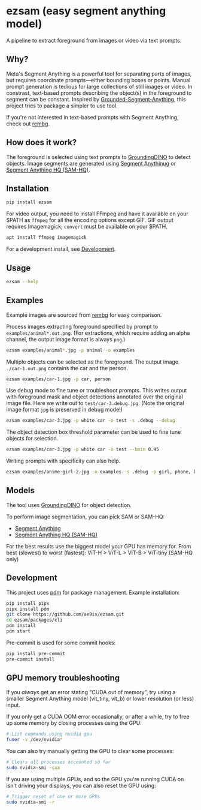 # ezsam (easy segment anything model)

A pipeline to extract foreground from images or video via text prompts.

## Why?

Meta's Segment Anything is a powerful tool for separating parts of images,
but requires coordinate prompts&mdash;either bounding boxes or points.
Manual prompt generation is tedious for large collections of still images or video.
In constrast, text-based prompts describing the object(s) in the foreground to segment can be constant.
Inspired by [Grounded-Segment-Anything](https://github.com/IDEA-Research/Grounded-Segment-Anything),
this project tries to package a simpler to use tool.

If you're not interested in text-based prompts with Segment Anything, 
check out [rembg](https://github.com/danielgatis/rembg).

## How does it work?

The foreground is selected using text prompts to [GroundingDINO](https://github.com/IDEA-Research/GroundingDINO) to detect objects.
Image segments are generated using [Segment Anythinug](https://github.com/facebookresearch/segment-anything) 
or [Segment Anything HQ (SAM-HQ)](https://github.com/SysCV/SAM-HQ).

## Installation 

```bash
pip install ezsam
```

For video output, you need to install FFmpeg and have it available on your $PATH as `ffmpeg` for 
all the encoding options except GIF. GIF output requires Imagemagick; `convert` must be available on your $PATH.

```bash
apt install ffmpeg imagemagick
```

For a development install, see [Development](#development).

## Usage

```bash
ezsam --help
```

## Examples

Example images are sourced from [rembg](https://github.com/danielgatis/rembg/tree/main/examples) for easy comparison.

Process images extracting foreground specified by prompt to `examples/animal*.out.png`.
(For extractions, which require adding an alpha channel, the output image format is always `png`.)

```bash
ezsam examples/animal*.jpg -p animal -o examples
```

Multiple objects can be selected as the foreground. The output image `./car-1.out.png` contains the car and the person.

```bash
ezsam examples/car-1.jpg -p car, person
```

Use debug mode to fine tune or troubleshoot prompts. This writes output with foreground mask and object detections
annotated over the original image file. Here we write out to `test/car-3.debug.jpg`.
(Note the original image format `jpg` is preserved in debug mode!)

```bash
ezsam examples/car-3.jpg -p white car -o test -s .debug --debug
```

The object detection box threshold parameter can be used to fine tune objects for selection.

```bash
ezsam examples/car-3.jpg -p white car -o test --bmin 0.45
```

Writing prompts with specificity can also help.

```bash
ezsam examples/anime-girl-2.jpg -o examples -s .debug -p girl, phone, bag, railway crossing sign post --debug
```

## Models

The tool uses [GroundingDINO](https://github.com/IDEA-Research/GroundingDINO) for object detection.

To perform image segmentation, you can pick SAM or SAM-HQ:
* [Segment Anything](https://github.com/facebookresearch/segment-anything) 
* [Segment Anything HQ (SAM-HQ)](https://github.com/SysCV/SAM-HQ)

For the best results use the biggest model your GPU has memory for.
From best (slowest) to worst (fastest): ViT-H > ViT-L > ViT-B > ViT-tiny (SAM-HQ only)

## Development

This project uses [pdm](https://github.com/pdm-project/pdm) for package management. Example installation:

```bash
pip install pipx
pipx install pdm
git clone https://github.com/ae9is/ezsam.git
cd ezsam/packages/cli
pdm install
pdm start
```

Pre-commit is used for some commit hooks:
```bash
pip install pre-commit
pre-commit install
```

## GPU memory troubleshooting

If you *always* get an error stating "CUDA out of memory", try using a smaller Segment Anything model (vit_tiny, vit_b) or lower resolution (or less) input.

If you only get a CUDA OOM error occasionally, or after a while, try to free up some memory by closing processes using the GPU:
```bash
# List commands using nvidia gpu
fuser -v /dev/nvidia*
```

You can also try manually getting the GPU to clear some processes:
```bash
# Clears all processes accounted so far
sudo nvidia-smi -caa
```

If you are using multiple GPUs, and so the GPU you're running CUDA on isn't driving your displays, you can also reset the GPU using:
```bash
# Trigger reset of one or more GPUs
sudo nvidia-smi -r
```
